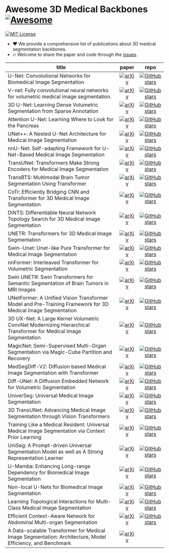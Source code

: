 # Awesome 3D Medical Backbones [![Awesome](https://awesome.re/badge.svg)](https://awesome.re)

[![MIT License](https://img.shields.io/badge/license-MIT-green.svg)](https://opensource.org/licenses/MIT)

- ❤ We provide a comprehensive list of publications about 3D medical segmentation backbones.
- 🔥 Welcome to share the paper and code through the [issues](https://github.com/MrGiovanni/SuPreM/issues/1).

| **title** | **paper** | **repo** |
|-----------|:--------:|:---------:|
| U-Net: Convolutional Networks for Biomedical Image Segmentation | [![arXiv](https://img.shields.io/badge/arXiv-1505.04597-b31b1b.svg)](http://arxiv.org/abs/1505.04597) | [![GitHub stars](https://img.shields.io/github/stars/qubvel/segmentation_models.pytorch.svg?logo=github&label=Stars)](https://github.com/qubvel/segmentation_models.pytorch) |
| V-net: Fully convolutional neural networks for volumetric medical image segmentation. | [![arXiv](https://img.shields.io/badge/arXiv-1606.04797-b31b1b.svg)](http://arxiv.org/abs/1606.04797) | [![GitHub stars](https://img.shields.io/github/stars/faustomilletari/VNet.svg?logo=github&label=Stars)](https://github.com/faustomilletari/VNet) |
| 3D U-Net: Learning Dense Volumetric Segmentation from Sparse Annotation | [![arXiv](https://img.shields.io/badge/arXiv-1606.06650-b31b1b.svg)](http://arxiv.org/abs/1606.06650) | [![GitHub stars](https://img.shields.io/github/stars/wolny/pytorch-3dunet.svg?logo=github&label=Stars)](https://github.com/wolny/pytorch-3dunet) |
| Attention U-Net: Learning Where to Look for the Pancreas | [![arXiv](https://img.shields.io/badge/arXiv-1804.03999-b31b1b.svg)](http://arxiv.org/abs/1804.03999) | [![GitHub stars](https://img.shields.io/github/stars/ozan-oktay/Attention-Gated-Networks.svg?logo=github&label=Stars)](https://github.com/ozan-oktay/Attention-Gated-Networks) |
| UNet++: A Nested U-Net Architecture for Medical Image Segmentation | [![arXiv](https://img.shields.io/badge/arXiv-1807.10165-b31b1b.svg)](http://arxiv.org/abs/1807.10165) | [![GitHub stars](https://img.shields.io/github/stars/MrGiovanni/UNetPlusPlus?tab=readme-ov-file.svg?logo=github&label=Stars)](https://github.com/MrGiovanni/UNetPlusPlus?tab=readme-ov-file) |
| nnU-Net: Self-adapting Framework for U-Net-Based Medical Image Segmentation | [![arXiv](https://img.shields.io/badge/arXiv-1809.10486-b31b1b.svg)](http://arxiv.org/abs/1809.10486) | [![GitHub stars](https://img.shields.io/github/stars/MIC-DKFZ/nnUNet.svg?logo=github&label=Stars)](https://github.com/MIC-DKFZ/nnUNet) |
| TransUNet: Transformers Make Strong Encoders for Medical Image Segmentation | [![arXiv](https://img.shields.io/badge/arXiv-2102.04306-b31b1b.svg)](http://arxiv.org/abs/2102.04306) | [![GitHub stars](https://img.shields.io/github/stars/Beckschen/TransUNet.svg?logo=github&label=Stars)](https://github.com/Beckschen/TransUNet) |
| TransBTS: Multimodal Brain Tumor Segmentation Using Transformer | [![arXiv](https://img.shields.io/badge/arXiv-2103.04430-b31b1b.svg)](http://arxiv.org/abs/2103.04430) | [![GitHub stars](https://img.shields.io/github/stars/Rubics-Xuan/TransBTS.svg?logo=github&label=Stars)](https://github.com/Rubics-Xuan/TransBTS) |
| CoTr: Efficiently Bridging CNN and Transformer for 3D Medical Image Segmentation | [![arXiv](https://img.shields.io/badge/arXiv-2103.03024-b31b1b.svg)](http://arxiv.org/abs/2103.03024) | [![GitHub stars](https://img.shields.io/github/stars/YtongXie/CoTr.svg?logo=github&label=Stars)](https://github.com/YtongXie/CoTr) |
| DiNTS: Differentiable Neural Network Topology Search for 3D Medical Image Segmentation | [![arXiv](https://img.shields.io/badge/arXiv-2103.15954-b31b1b.svg)](http://arxiv.org/abs/2103.15954) | [![GitHub stars](https://img.shields.io/github/stars/Project-MONAI/research-contributions.svg?logo=github&label=Stars)](https://github.com/Project-MONAI/research-contributions/tree/main/DiNTS) |
| UNETR: Transformers for 3D Medical Image Segmentation | [![arXiv](https://img.shields.io/badge/arXiv-2103.10504-b31b1b.svg)](http://arxiv.org/abs/2103.10504) | [![GitHub stars](https://img.shields.io/github/stars/Project-MONAI/research-contributions.svg?logo=github&label=Stars)](https://github.com/Project-MONAI/research-contributions/tree/main/UNETR) |
| Swin-Unet: Unet-like Pure Transformer for Medical Image Segmentation | [![arXiv](https://img.shields.io/badge/arXiv-2105.05537-b31b1b.svg)](http://arxiv.org/abs/2105.05537) | [![GitHub stars](https://img.shields.io/github/stars/HuCaoFighting.svg?logo=github&label=Stars)](https://github.com/HuCaoFighting/Swin-Unet/tree/main) |
| nnFormer: Interleaved Transformer for Volumetric Segmentation | [![arXiv](https://img.shields.io/badge/arXiv-2109.03201-b31b1b.svg)](http://arxiv.org/abs/2109.03201) | [![GitHub stars](https://img.shields.io/github/stars/282857341/nnFormer.svg?logo=github&label=Stars)](https://github.com/282857341/nnFormer) |
| Swin UNETR: Swin Transformers for Semantic Segmentation of Brain Tumors in MRI Images | [![arXiv](https://img.shields.io/badge/arXiv-2201.01266-b31b1b.svg)](http://arxiv.org/abs/2201.01266) | [![GitHub stars](https://img.shields.io/github/stars/Project-MONAI/research-contributions.svg?logo=github&label=Stars)](https://github.com/Project-MONAI/research-contributions/tree/main/SwinUNETR) |
| UNetFormer: A Unified Vision Transformer Model and Pre-Training Framework for 3D Medical Image Segmentation | [![arXiv](https://img.shields.io/badge/arXiv-2204.00631-b31b1b.svg)](http://arxiv.org/abs/2204.00631) | [![GitHub stars](https://img.shields.io/github/stars/Project-MONAI/research-contributions.svg?logo=github&label=Stars)](https://github.com/Project-MONAI/research-contributions) |
| 3D UX-Net: A Large Kernel Volumetric ConvNet Modernizing Hierarchical Transformer for Medical Image Segmentation | [![arXiv](https://img.shields.io/badge/arXiv-2209.15076-b31b1b.svg)](http://arxiv.org/abs/2209.15076) | [![GitHub stars](https://img.shields.io/github/stars/MASILab/3DUX-Net.svg?logo=github&label=Stars)](https://github.com/MASILab/3DUX-Net) |
| MagicNet: Semi-Supervised Multi-Organ Segmentation via Magic-Cube Partition and Recovery | [![arXiv](https://img.shields.io/badge/arXiv-2212.14310-b31b1b.svg)](http://arxiv.org/abs/2212.14310) | [![GitHub stars](https://img.shields.io/github/stars/DeepMed-Lab-ECNU/MagicNet.svg?logo=github&label=Stars)](https://github.com/DeepMed-Lab-ECNU/MagicNet) |
| MedSegDiff-V2: Diffusion based Medical Image Segmentation with Transformer | [![arXiv](https://img.shields.io/badge/arXiv-2301.11798-b31b1b.svg)](http://arxiv.org/abs/2301.11798) | [![GitHub stars](https://img.shields.io/github/stars/KidsWithTokens/MedSegDiff.svg?logo=github&label=Stars)](https://github.com/KidsWithTokens/MedSegDiff) |
| Diff-UNet: A Diffusion Embedded Network for Volumetric Segmentation | [![arXiv](https://img.shields.io/badge/arXiv-2303.10326-b31b1b.svg)](http://arxiv.org/abs/2303.10326) | [![GitHub stars](https://img.shields.io/github/stars/ge-xing/Diff-UNet.svg?logo=github&label=Stars)](https://github.com/ge-xing/Diff-UNet) |
| UniverSeg: Universal Medical Image Segmentation | [![arXiv](https://img.shields.io/badge/arXiv-2304.06131-b31b1b.svg)](http://arxiv.org/abs/2304.06131) | [![GitHub stars](https://img.shields.io/github/stars/JJGO/UniverSeg.svg?logo=github&label=Stars)](https://github.com/JJGO/UniverSeg) |
| 3D TransUNet: Advancing Medical Image Segmentation through Vision Transformers | [![arXiv](https://img.shields.io/badge/arXiv-2310.07781-b31b1b.svg)](http://arxiv.org/abs/2310.07781) | [![GitHub stars](https://img.shields.io/github/stars/Beckschen/3D-TransUNet.svg?logo=github&label=Stars)](https://github.com/Beckschen/3D-TransUNet) |
| Training Like a Medical Resident: Universal Medical Image Segmentation via Context Prior Learning | [![arXiv](https://img.shields.io/badge/arXiv-2306.02416-b31b1b.svg)](http://arxiv.org/abs/2306.02416) | [![GitHub stars](https://img.shields.io/github/stars/yhygao/universal-medical-image-segmentation.svg?logo=github&label=Stars)](https://github.com/yhygao/universal-medical-image-segmentation) |
| UniSeg: A Prompt-driven Universal Segmentation Model as well as A Strong Representation Learner | [![arXiv](https://img.shields.io/badge/arXiv-2304.03493-b31b1b.svg)](http://arxiv.org/abs/2304.03493) | [![GitHub stars](https://img.shields.io/github/stars/yeerwen/UniSeg.svg?logo=github&label=Stars)](https://github.com/yeerwen/UniSeg) |
| U-Mamba: Enhancing Long-range Dependency for Biomedical Image Segmentation | [![arXiv](https://img.shields.io/badge/arXiv-2401.04722-b31b1b.svg)](http://arxiv.org/abs/2401.04722) | [![GitHub stars](https://img.shields.io/github/stars/bowang-lab/U-Mamba.svg?logo=github&label=Stars)](https://github.com/bowang-lab/U-Mamba) |
| Non-local U-Nets for Biomedical Image Segmentation | [![arXiv](https://img.shields.io/badge/arXiv-1812.04103-b31b1b.svg)](http://arxiv.org/abs/1812.04103) | [![GitHub stars](https://img.shields.io/github/stars/divelab/Non-local-U-Nets.svg?logo=github&label=Stars)](https://github.com/divelab/Non-local-U-Nets) |
| Learning Topological Interactions for Multi-Class Medical Image Segmentation | [![arXiv](https://img.shields.io/badge/arXiv-2207.09654-b31b1b.svg)](http://arxiv.org/abs/2207.09654) | [![GitHub stars](https://img.shields.io/github/stars/TopoXLab/TopoInteraction.svg?logo=github&label=Stars)](https://github.com/TopoXLab/TopoInteraction) |
| Efficient Context-Aware Network for Abdominal Multi-organ Segmentation | [![arXiv](https://img.shields.io/badge/arXiv-2109.10601-b31b1b.svg)](http://arxiv.org/abs/2109.10601) | [![GitHub stars](https://img.shields.io/github/stars/Shanghai-Aitrox-Technology/EfficientSegmentation.svg?logo=github&label=Stars)](https://github.com/Shanghai-Aitrox-Technology/EfficientSegmentation) |
| A Data-scalable Transformer for Medical Image Segmentation: Architecture, Model Efficiency, and Benchmark | [![arXiv](https://img.shields.io/badge/arXiv-2203.00131-b31b1b.svg)](http://arxiv.org/abs/2203.00131) |  |
